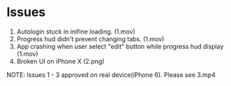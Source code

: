 # Issues
1. Autologin stuck in inifine loading. (1.mov)
2. Progress hud didn't prevent changing tabs. (1.mov)
3. App crashing when user select "edit" button while progress hud display (1.mov)
4. Broken UI on iPhone X (2.png)

NOTE: Issues 1 - 3 approved on real device(iPhone 6).
    Please see 3.mp4

